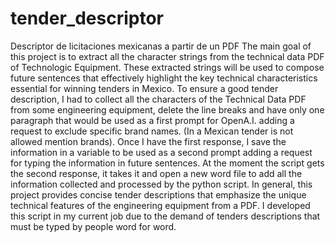 # tender_descriptor
Descriptor de licitaciones mexicanas a partir de un PDF
The main goal of this project is to extract all the character strings from the technical data PDF of Technologic Equipment. These extracted strings will be used to compose future sentences that effectively highlight the key technical characteristics essential for winning tenders in Mexico. To ensure a good tender description, I had to collect all the characters of the Technical Data PDF from some engineering equipment, delete the line breaks and have only one paragraph that would be used as a first prompt for OpenA.I. adding a request to exclude specific brand names. (In a Mexican tender is not allowed mention brands). Once I have the first response, I save the information in a variable to be used as a second prompt adding a request for typing the information in future sentences. At the moment the script gets the second response, it takes it and open a new word file to add all the information collected and processed by the python script. In general, this project provides concise tender descriptions that emphasize the unique technical features of the engineering equipment from a PDF. I developed this script in my current job due to the demand of tenders descriptions that must be typed by people word for word.
